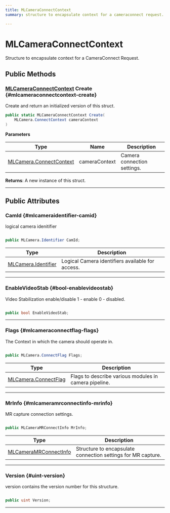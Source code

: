 ```yaml
---
title: MLCameraConnectContext
summary: structure to encapsulate context for a cameraconnect request. 

---
```


# MLCameraConnectContext




Structure to encapsulate context for a CameraConnect Request.   





## Public Methods

### [MLCameraConnectContext](/versioned_docs/version-02-Aug-2023/unity-api/api/UnityEngine.XR.MagicLeap/MLCameraBase/NativeBindings/UnityEngine.XR.MagicLeap.MLCameraBase.NativeBindings.MLCameraConnectContext.md) Create {#mlcameraconnectcontext-create}

Create and return an initialized version of this struct. 

```csharp
public static MLCameraConnectContext Create(
    MLCamera.ConnectContext cameraContext
)
```


**Parameters**

| Type | Name  | Description  | 
|--|--|--|
| [MLCamera.ConnectContext](/versioned_docs/version-02-Aug-2023/unity-api/api/UnityEngine.XR.MagicLeap/MLCameraBase/UnityEngine.XR.MagicLeap.MLCameraBase.ConnectContext.md) |cameraContext|Camera connection settings. |






**Returns**: A new instance of this struct.



-----------

## Public Attributes

### CamId {#mlcameraidentifier-camid}

logical camera idenitifier 

```csharp

public MLCamera.Identifier CamId;

```

| Type | Description  | 
|--|--|
| [MLCamera.Identifier](/versioned_docs/version-02-Aug-2023/unity-api/api/UnityEngine.XR.MagicLeap/MLCameraBase/UnityEngine.XR.MagicLeap.MLCameraBase.md#enums-identifier) | Logical Camera identifiers available for access.  |





-----------

### EnableVideoStab {#bool-enablevideostab}

Video Stabilization enable/disable 1 - enable 0 - disabled. 

```csharp

public bool EnableVideoStab;

```






-----------

### Flags {#mlcameraconnectflag-flags}

The Context in which the camera should operate in. 

```csharp

public MLCamera.ConnectFlag Flags;

```

| Type | Description  | 
|--|--|
| [MLCamera.ConnectFlag](/versioned_docs/version-02-Aug-2023/unity-api/api/UnityEngine.XR.MagicLeap/MLCameraBase/UnityEngine.XR.MagicLeap.MLCameraBase.md#enums-connectflag) | Flags to describe various modules in camera pipeline.  |





-----------

### MrInfo {#mlcameramrconnectinfo-mrinfo}

MR capture connection settings. 

```csharp

public MLCameraMRConnectInfo MrInfo;

```

| Type | Description  | 
|--|--|
| [MLCameraMRConnectInfo](/versioned_docs/version-02-Aug-2023/unity-api/api/UnityEngine.XR.MagicLeap/MLCameraBase/NativeBindings/UnityEngine.XR.MagicLeap.MLCameraBase.NativeBindings.MLCameraMRConnectInfo.md) | Structure to encapsulate connection settings for MR capture.  |





-----------

### Version {#uint-version}

version contains the version number for this structure. 

```csharp

public uint Version;

```






-----------


